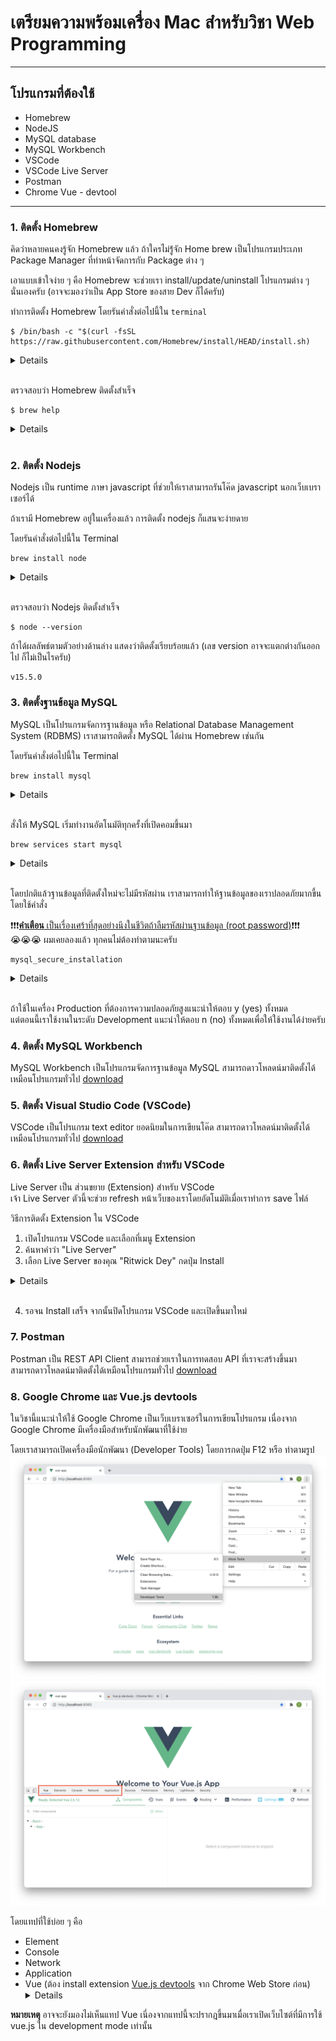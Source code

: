 # เตรียมความพร้อมเครื่อง Mac สำหรับวิชา Web Programming

---

## โปรแกรมที่ต้องใช้
* Homebrew
* NodeJS
* MySQL database
* MySQL Workbench
* VSCode
* VSCode Live Server
* Postman
* Chrome Vue - devtool

---

### 1. ติดตั้ง Homebrew

คิดว่าหลายคนคงรู้จัก Homebrew แล้ว ถ้าใครไม่รู้่จัก Home brew เป็นโปรแกรมประเภท Package Manager ที่ทำหน้าจัดการกับ Package ต่าง ๆ  
  
เอาแบบเข้าใจง่าย ๆ คือ Homebrew จะช่วยเรา install/update/uninstall โปรแกรมต่าง ๆ นั่นเองครับ 
(อาจจะมองว่าเป็น App Store ของสาย Dev ก็ได้ครับ)

ทำการติดตั้ง Homebrew โดยรันคำสั่งต่อไปนี้ใน `terminal`
```
$ /bin/bash -c "$(curl -fsSL https://raw.githubusercontent.com/Homebrew/install/HEAD/install.sh)
```

<details>
    1. เปิด `Terminal`
    <img src="imgs/open-terminal.png"/><br/>
    2. Paste คำสั่งต้านบนลงไปใน Terminal และกด Enter
    <img src="imgs/terminal.png" /><br/>
    3. กรอกรหัสผ่าน
    <img src="imgs/terminal-password.png"/>

</details>  
<br>

ตรวจสอบว่า Homebrew ติดตั้งสำเร็จ
```
$ brew help
```

<details>
    <img src="imgs/brew-help.png" />
</details>
<br>

### 2. ติดตั้ง Nodejs

Nodejs เป็น runtime ภาษา javascript ที่ช่วยให้เราสามารถรันโค๊ด javascript นอกเว็บเบราเซอร์ได้

ถ้าเรามี Homebrew อยู่ในเครื่องแล้ว การติดตั้ง nodejs ก็แสนจะง่ายดาย

โดยรันคำสั่งต่อไปนี้ใน Terminal
```
brew install node
```

<details>
    <img src="imgs/install-nodejs.png" width="600" />
</details>
<br>

ตรวจสอบว่า Nodejs ติดตั้งสำเร็จ
```
$ node --version
```

ถ้าได้ผลลัพธ์ตามตัวอย่างด้านล่าง แสดงว่าติดตั้งเรียบร้อยแล้ว (เลข version อาจจะแตกต่างกันออกไป ก็ไม่เป็นไรครับ)
```
v15.5.0
```

### 3. ติดตั้งฐานข้อมูล MySQL

MySQL เป็นโปรแกรมจัดการฐานข้อมูล หรือ Relational Database Management System (RDBMS)
เราสามารถติดตั้ง MySQL ได้ผ่าน Homebrew เช่นกัน

โดยรันคำสั่งต่อไปนี้ใน Terminal
```
brew install mysql
```

<details>
    <img src="imgs/install-mysql.png" width="600" />
</details>
<br>

สั่งให้ MySQL เริ่มทำงานอัตโนมัติทุกครั้งที่เปิดคอมขึ้นมา
```
brew services start mysql
```
<details>
    <img src="imgs/install-mysql-start-service.png" width="600" />
</details>
<br>

โดยปกติแล้วฐานข้อมูลที่ติดตั้งใหม่จะไม่มีรหัสผ่าน เราสามารถทำให้ฐานข้อมูลของเราปลอดภัยมากขี้นโดยใช้คำสั่ง

❗️❗️❗️<ins>**คำเตือน** เป็นเรื่องเศร้าที่สุดอย่างนึงในชีวิตถ้าลืมรหัสผ่านฐานข้อมูล (root password)</ins>❗️❗️❗️  
😭😭😭 ผมเคยลองแล้ว ทุกคนไม่ต้องทำตามนะครับ
```
mysql_secure_installation
```
<details>
    <img src="imgs/install-mysql-secure-server.png" width="600" />
</details>
<br>

ถ้าใช้ในเครื่อง Production ที่ต้องการความปลอดภัยสูงแนะนำให้ตอบ y (yes) ทั้งหมด  
แต่ตอนนี้เราใช้งานในระดับ Development แนะนำให้ตอบ n (no) ทั้งหมดเพื่อให้ใช้งานได้ง่ายครับ  

### 4. ติดตั้ง MySQL Workbench
MySQL Workbench เป็นโปรแกรมจัดการฐานข้อมูล MySQL สามารถดาวโหลดน์มาติดตั้งได้เหมือนโปรแกรมทั่วไป [download](https://dev.mysql.com/downloads/workbench/)


### 5. ติดตั้ง Visual Studio Code (VSCode)
VSCode เป็นโปรแกรม text editor ยอดนิยมในการเขียนโค๊ด สามารถดาวโหลดน์มาติดตั้งได้เหมือนโปรแกรมทั่วไป [download](https://code.visualstudio.com/)


### 6. ติดตั้ง Live Server Extension สำหรับ VSCode
Live Server เป็น ส่วนขยาย (Extension) สำหรับ VSCode  
เจ้า Live Server ตัวนี้จะช่วย refresh หน้าเว็บของเราโดยอัตโนมัติเมื่อเราทำการ save ไฟล์

วิธีการติดตั้ง Extension ใน VSCode
1. เปิดโปรแกรม VSCode และเลือกที่เมนู Extension 
2. ค้นหาคำว่า "Live Server"
3. เลือก Live Server ของคุณ "Ritwick Dey" กดปุ่ม Install
<details>
    <img src="imgs/live-server-extension.png" width="600" />
</details>
<br>

4. รอจน Install เสร็จ จากนั้นปิดโปรแกรม VSCode และเปิดขึ้นมาใหม่


### 7. Postman
Postman เป็น REST API Client สามารถช่วยเราในการทดสอบ API ที่เราจะสร้างขึ้นมา  
สามารถดาวโหลดน์มาติดตั้งได้เหมือนโปรแกรมทั่วไป [download](https://www.postman.com/downloads/)


### 8. Google Chrome และ Vue.js devtools
ในวิชานี้แนะนำให้ใช้ Google Chrome เป็นเว็บเบราเซอร์ในการเขียนโปรแกรม เนื่องจาก Google Chrome มีเครื่องมือสำหรับนักพัฒนาที่ใช้ง่าย  

โดยเราสามารถเปิดเครื่องมือนักพัฒนา (Developer Tools) โดยการกดปุ่ม F12 หรือ ทำตามรูป
<img src="imgs/open-chrome-devtool.png" width="600" />
<img src="imgs/chrome-devtool.png" width="600" />

โดยแทปที่ใช้บ่อย ๆ คือ
* Element
* Console
* Network
* Application
* Vue (ต้อง install extension [Vue.js devtools](https://chrome.google.com/webstore/detail/vuejs-devtools/nhdogjmejiglipccpnnnanhbledajbpd/related?hl=en) จาก Chrome Web Store ก่อน)
    <details>
        <img src="imgs/install-vuejs-devtool.png" width="600" /> 
    </details>

**หมายเหตุ** อาจจะยังมองไม่เห็นแทป Vue เนี่องจากแทปนี้จะปรากฎขึ้นมาเมื่อเราเปิดเว็บไซต์ที่มีการใช้ vue.js ใน development mode เท่านั้น